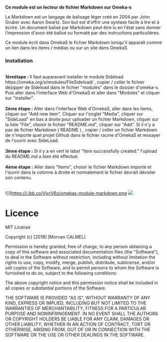 **Ce module est un lecteur de fichier Markdown sur Omeka-s** <br />

Le Markdown est un langage de balisage léger créé en 2004 par John Gruber avec Aaron Swartz. Son but est d'offrir une syntaxe facile à lire et à écrire. Un document balisé par Markdown peut être lu en l'état sans donner l’impression d'avoir été balisé ou formaté par des instructions particulières. 

Ce module écrit dans OmekaS le fichier Markdown lorsqu'il apparaît comme un lien dans les items / médias ou sur un site dans OmekaS

### Installation

<br />
<b>1èreétape :</b> Il faut auparavant installer le module Sideload https://omeka.org/s/modules/FileSideload/ , copier / coller le fichier dézipper de Sideload dans le fichier "modules" dans le dossier d'omeka-s. Puis aller dans l'interface Web d'OmekaS et aller dans "Modules" et cliquer sur "installer".<br /><br />
<b>2ème étape :</b> Aller dans l'interface Web d'OmekaS, aller dans les items, cliquer sur "Add new item", Cliquer sur l'onglet "Media", cliquer sur 
"SideLoad" en bas à droite pour uploader un fichier Markdown, cliquer sur la liste "File", choisir le fichier "README.md", cliquer sur "Add". Si il n'y a pas de fichier Markdown ( README ) , copier / coller un fichier Markdown de n'importe quel projet Github dans le fichier racine d'OmekaS et ressayer de l'ouvrir avec SideLoad.
<br /><br />
<b>3ème étape :</b> Si il y a en vert le label "Item successfully created." l'upload du README.md a bien été effectué.<br /><br />
<b>4ème étape :</b> Aller dans "Items", choisir le fichier Markdown importé et l'ouvrir dans la colonne à droite et normalement le fichier devrait dévoiler son contenu.
<br /><br />


![](https://i.ibb.co/VjyrV6z/omekas-module-markdown.png
![](http://image.noelshack.com/fichiers/2018/50/2/1544517761-omekas-module-markdown-site.png)

# Licence

MIT License

Copyright (c) [2018] [Morvan CALMEL]

Permission is hereby granted, free of charge, to any person obtaining a copy
of this software and associated documentation files (the "Software"), to deal
in the Software without restriction, including without limitation the rights
to use, copy, modify, merge, publish, distribute, sublicense, and/or sell
copies of the Software, and to permit persons to whom the Software is
furnished to do so, subject to the following conditions:

The above copyright notice and this permission notice shall be included in all
copies or substantial portions of the Software.

THE SOFTWARE IS PROVIDED "AS IS", WITHOUT WARRANTY OF ANY KIND, EXPRESS OR
IMPLIED, INCLUDING BUT NOT LIMITED TO THE WARRANTIES OF MERCHANTABILITY,
FITNESS FOR A PARTICULAR PURPOSE AND NONINFRINGEMENT. IN NO EVENT SHALL THE
AUTHORS OR COPYRIGHT HOLDERS BE LIABLE FOR ANY CLAIM, DAMAGES OR OTHER
LIABILITY, WHETHER IN AN ACTION OF CONTRACT, TORT OR OTHERWISE, ARISING FROM,
OUT OF OR IN CONNECTION WITH THE SOFTWARE OR THE USE OR OTHER DEALINGS IN THE
SOFTWARE.
